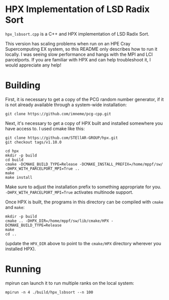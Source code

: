 # HPX Implementation of LSD Radix Sort

`hpx_lsbsort.cpp` is a C++ and HPX implementation of LSD Radix Sort.

This version has scaling problems when run on an HPE Cray Supercomputing
EX system, so this README only describes how to run it locally. I was
seeing slow performance and hangs with the MPI and LCI parcelports. If
you are familiar with HPX and can help troubleshoot it, I would
appreciate any help!

# Building

First, it is necessary to get a copy of the PCG random number generator,
if it is not already available through a system-wide installation:

```
git clone https://github.com/imneme/pcg-cpp.git
```

Next, it's necessary to get a copy of HPX built and installed somewhere
you have access to. I used cmake like this:

```
git clone https://github.com/STEllAR-GROUP/hpx.git
git checkout tags/v1.10.0

cd hpx
mkdir -p build
cd build
cmake -DCMAKE_BUILD_TYPE=Release -DCMAKE_INSTALL_PREFIX=/home/mppf/sw/ -DHPX_WITH_PARCELPORT_MPI=True ..
make
make install
```

Make sure to adjust the installation prefix to something appropriate for you.
`-DHPX_WITH_PARCELPORT_MPI=True` activates multinode support.


Once HPX is built, the programs in this directory can be compiled with
`cmake` and `make`:

```
mkdir -p build
cmake .. -DHPX_DIR=/home/mppf/sw/lib/cmake/HPX -DCMAKE_BUILD_TYPE=Release
make
cd ..
```

(update the `HPX_DIR` above to point to the `cmake/HPX` directory
 wherever you installed HPX).


# Running

mpirun can launch it to run multiple ranks on the local system:

```
mpirun -n 4 ./build/hpx_lsbsort --n 100
```

